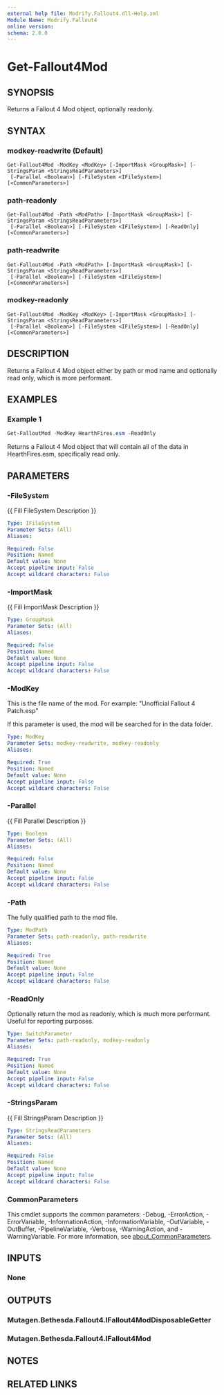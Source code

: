 ```yaml
---
external help file: Modrify.Fallout4.dll-Help.xml
Module Name: Modrify.Fallout4
online version:
schema: 2.0.0
---
```


# Get-Fallout4Mod

## SYNOPSIS
Returns a Fallout 4 Mod object, optionally readonly.

## SYNTAX

### modkey-readwrite (Default)
```
Get-Fallout4Mod -ModKey <ModKey> [-ImportMask <GroupMask>] [-StringsParam <StringsReadParameters>]
 [-Parallel <Boolean>] [-FileSystem <IFileSystem>] [<CommonParameters>]
```

### path-readonly
```
Get-Fallout4Mod -Path <ModPath> [-ImportMask <GroupMask>] [-StringsParam <StringsReadParameters>]
 [-Parallel <Boolean>] [-FileSystem <IFileSystem>] [-ReadOnly] [<CommonParameters>]
```

### path-readwrite
```
Get-Fallout4Mod -Path <ModPath> [-ImportMask <GroupMask>] [-StringsParam <StringsReadParameters>]
 [-Parallel <Boolean>] [-FileSystem <IFileSystem>] [<CommonParameters>]
```

### modkey-readonly
```
Get-Fallout4Mod -ModKey <ModKey> [-ImportMask <GroupMask>] [-StringsParam <StringsReadParameters>]
 [-Parallel <Boolean>] [-FileSystem <IFileSystem>] [-ReadOnly] [<CommonParameters>]
```

## DESCRIPTION
Returns a Fallout 4 Mod object either by path or mod name and optionally read only, which is more performant.

## EXAMPLES

### Example 1
```powershell
Get-FalloutMod -ModKey HearthFires.esm -ReadOnly
```

Returns a Fallout 4 Mod object that will contain all of the data in HearthFires.esm, specifically read only.

## PARAMETERS

### -FileSystem
{{ Fill FileSystem Description }}

```yaml
Type: IFileSystem
Parameter Sets: (All)
Aliases:

Required: False
Position: Named
Default value: None
Accept pipeline input: False
Accept wildcard characters: False
```

### -ImportMask
{{ Fill ImportMask Description }}

```yaml
Type: GroupMask
Parameter Sets: (All)
Aliases:

Required: False
Position: Named
Default value: None
Accept pipeline input: False
Accept wildcard characters: False
```

### -ModKey
This is the file name of the mod. For example: "Unofficial Fallout 4 Patch.esp"

If this parameter is used, the mod will be searched for in the data folder.

```yaml
Type: ModKey
Parameter Sets: modkey-readwrite, modkey-readonly
Aliases:

Required: True
Position: Named
Default value: None
Accept pipeline input: False
Accept wildcard characters: False
```

### -Parallel
{{ Fill Parallel Description }}

```yaml
Type: Boolean
Parameter Sets: (All)
Aliases:

Required: False
Position: Named
Default value: None
Accept pipeline input: False
Accept wildcard characters: False
```

### -Path
The fully qualified path to the mod file.

```yaml
Type: ModPath
Parameter Sets: path-readonly, path-readwrite
Aliases:

Required: True
Position: Named
Default value: None
Accept pipeline input: False
Accept wildcard characters: False
```

### -ReadOnly
Optionally return the mod as readonly, which is much more performant. Useful for reporting purposes.

```yaml
Type: SwitchParameter
Parameter Sets: path-readonly, modkey-readonly
Aliases:

Required: True
Position: Named
Default value: None
Accept pipeline input: False
Accept wildcard characters: False
```

### -StringsParam
{{ Fill StringsParam Description }}

```yaml
Type: StringsReadParameters
Parameter Sets: (All)
Aliases:

Required: False
Position: Named
Default value: None
Accept pipeline input: False
Accept wildcard characters: False
```

### CommonParameters
This cmdlet supports the common parameters: -Debug, -ErrorAction, -ErrorVariable, -InformationAction, -InformationVariable, -OutVariable, -OutBuffer, -PipelineVariable, -Verbose, -WarningAction, and -WarningVariable. For more information, see [about_CommonParameters](http://go.microsoft.com/fwlink/?LinkID=113216).

## INPUTS

### None

## OUTPUTS

### Mutagen.Bethesda.Fallout4.IFallout4ModDisposableGetter

### Mutagen.Bethesda.Fallout4.IFallout4Mod

## NOTES

## RELATED LINKS
